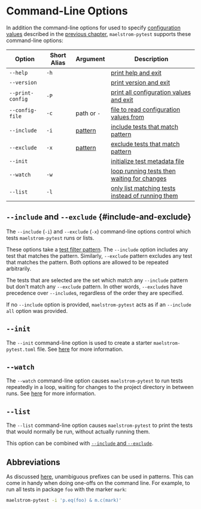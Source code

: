 # Command-Line Options

In addition the command-line options for used to specify [configuration
values](../config.md) described in the [previous chapter](config.md),
`maelstrom-pytest` supports these command-line options:

Option                                                      | Short Alias | Argument             | Description
------------------------------------------------------------|-------------|----------------------|------------
<span style="white-space: nowrap;">`--help`</span>          | `-h`        |                      | [print help and exit](../common-cli.md#--help)
<span style="white-space: nowrap;">`--version`</span>       |             |                      | [print version and exit](../common-cli.md#--version)
<span style="white-space: nowrap;">`--print-config`</span>  | `-P`        |                      | [print all configuration values and exit](../common-cli.md#--print-config)
<span style="white-space: nowrap;">`--config-file`</span>   | `-c`        | path or `-`          | [file to read configuration values from](../common-cli.md#--config-file)
<span style="white-space: nowrap;">`--include`</span>       | `-i`        | [pattern](filter.md) | [include tests that match pattern](#--include-and---exclude)
<span style="white-space: nowrap;">`--exclude`</span>       | `-x`        | [pattern](filter.md) | [exclude tests that match pattern](#--include-and---exclude)                                                  
<span style="white-space: nowrap;">`--init`</span>          |             |                      | [initialize test metadata file](#--init)
<span style="white-space: nowrap;">`--watch`</span>         | `-w`        |                      | [loop running tests then waiting for changes](#--watch)
<span style="white-space: nowrap;">`--list`</span>          | `-l`        |                      | [only list matching tests instead of running them](#--list)

## `--include` and `--exclude` {#include-and-exclude}

The `--include` (`-i`) and `--exclude` (`-x`) command-line options control which tests
`maelstrom-pytest` runs or lists.

These options take a [test filter pattern](filter.md). The `--include` option
includes any test that matches the pattern. Similarly, `--exclude` pattern
excludes any test that matches the pattern. Both options are allowed to be
repeated arbitrarily.

The tests that are selected are the set which match any `--include` pattern but
don't match any `--exclude` pattern. In other words, `--exclude`s have precedence
over `--include`s, regardless of the order they are specified.

If no `--include` option is provided, `maelstrom-pytest` acts as if an
`--include all` option was provided.

## `--init`

The `--init` command-line option is used to create a starter
`maelstrom-pytest.toml` file. See [here](spec/initializing.md) for more
information.

## `--watch`

The `--watch` command-line option causes `maelstrom-pytest` to run tests
repeatedly in a loop, waiting for changes to the project directory in between
runs. See [here](watch.md) for more information.

## `--list`

The `--list` command-line option causes `maelstrom-pytest`
to print the tests that would normally
be run, without actually running them.

This option can be combined with [`--include` and `--exclude`](#include-and-exclude).

## Abbreviations

As discussed [here](filter.md#abbreviations), unambiguous prefixes can be used
in patterns. This can come in handy when doing one-offs on the command line.
For example, to run all tests in package `foo` with the marker `mark`:

```bash
maelstrom-pytest -i 'p.eq(foo) & m.c(mark)'
```
